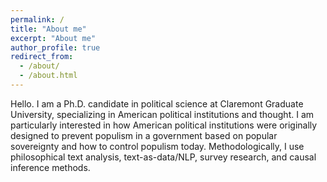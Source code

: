```yaml
---
permalink: /
title: "About me"
excerpt: "About me"
author_profile: true
redirect_from: 
  - /about/
  - /about.html
---
```


Hello. I am a Ph.D. candidate in political science at Claremont Graduate University, specializing in American political institutions and thought. I am particularly interested in how American political institutions were originally designed to prevent populism in a government based on popular sovereignty and how to control populism today. Methodologically, I use philosophical text analysis, text-as-data/NLP, survey research, and causal inference methods.
